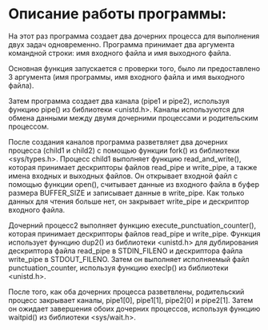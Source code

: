 # Описание работы программы:
На этот раз программа создает два дочерних процесса для выполнения двух задач одновременно. Программа принимает два аргумента командной строки: имя входного файла и имя выходного файла.

Основная функция запускается с проверки того, было ли предоставлено 3 аргумента (имя программы, имя входного файла и имя выходного файла).

Затем программа создает два канала (pipe1 и pipe2), используя функцию pipe() из библиотеки <unistd.h>. Каналы используются для обмена данными между двумя дочерними процессами и родительским процессом.

После создания каналов программа разветвляет два дочерних процесса (child1 и child2) с помощью функции fork() из библиотеки <sys/types.h>. 
Процесс child1 выполняет функцию read_and_write(), которая принимает дескрипторы файлов read_pipe и write_pipe, а также имена входных и выходных файлов. Он открывает входной файл с помощью функции open(), считывает данные из входного файла в буфер размера BUFFER_SIZE и записывает данные в write_pipe. Как только данных для чтения больше нет, он закрывает write_pipe и дескриптор входного файла.

Дочерний процесс2 выполняет функцию execute_punctuation_counter(), которая принимает дескрипторы файлов read_pipe и write_pipe. Функция использует функцию dup2() из библиотеки <unistd.h> для дублирования дескриптора файла read_pipe в STDIN_FILENO и дескриптора файла write_pipe в STDOUT_FILENO. Затем он выполняет исполняемый файл punctuation_counter, используя функцию execlp() из библиотеки <unistd.h>.

После того, как оба дочерних процесса разветвлены, родительский процесс закрывает каналы, pipe1[0], pipe1[1], pipe2[0] и pipe2[1]. Затем он ожидает завершения обоих дочерних процессов, используя функцию waitpid() из библиотеки <sys/wait.h>.
